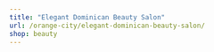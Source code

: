 ```yaml
---
title: "Elegant Dominican Beauty Salon"
url: /orange-city/elegant-dominican-beauty-salon/
shop: beauty
---
```

